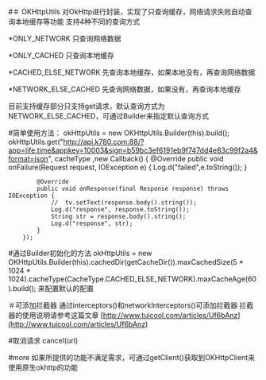#＃ OKHttpUtils
对OkHttp进行封装，实现了只查询缓存，网络请求失败自动查询本地缓存等功能
支持4种不同的查询方式

*ONLY_NETWORK  只查询网络数据

*ONLY_CACHED   只查询本地缓存

*CACHED_ELSE_NETWORK  先查询本地缓存，如果本地没有，再查询网络数据

*NETWORK_ELSE_CACHED  先查询网络数据，如果没有，再查询本地缓存

目前支持缓存部分只支持get请求，默认查询方式为NETWORK_ELSE_CACHED，可通过Builder来指定默认查询方式

#简单使用方法：
    okHttpUtils = new OKHttpUtils.Builder(this).build();
    okHttpUtils.get("http://api.k780.com:88/?app=life.time&appkey=10003&sign=b59bc3ef6191eb9f747dd4e83c99f2a4&format=json", cacheType ,new Callback() {
            @Override
            public void onFailure(Request request, IOException e) {
                Log.d("failed",e.toString());
            }

            @Override
            public void onResponse(final Response response) throws IOException {
                //  tv.setText(response.body().string());
                Log.d("response", response.toString());
                String str = response.body().string();
                Log.d("response", str);
            }
        });

#通过Builder初始化的方法
    okHttpUtils = new OKHttpUtils.Builder(this).cachedDir(getCacheDir()).maxCachedSize(5 * 1024 * 1024).cacheType(CacheType.CACHED_ELSE_NETWORK).maxCacheAge(60).build();
来配置默认的配置


＃可添加拦截器
通过interceptors()和networkInterceptors()可添加拦截器
拦截器的使用说明请参考这篇文章 [http://www.tuicool.com/articles/Uf6bAnz](http://www.tuicool.com/articles/Uf6bAnz)

#取消请求
cancel(url)

#more
如果所提供的功能不满足需求，可通过getClient()获取到OKHttpClient来使用原生okhttp的功能

